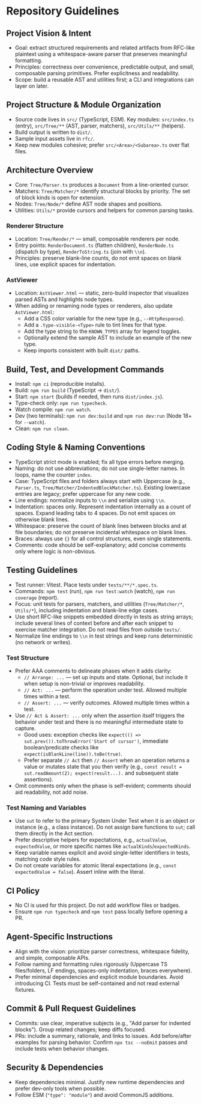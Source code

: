 # Repository Guidelines

## Project Vision & Intent
- Goal: extract structured requirements and related artifacts from RFC-like plaintext using a whitespace-aware parser that preserves meaningful formatting.
- Principles: correctness over convenience, predictable output, and small, composable parsing primitives. Prefer explicitness and readability.
- Scope: build a reusable AST and utilities first; a CLI and integrations can layer on later.

## Project Structure & Module Organization
- Source code lives in `src/` (TypeScript, ESM). Key modules: `src/index.ts` (entry), `src/Tree/**` (AST, parser, matchers), `src/Utils/**` (helpers).
- Build output is written to `dist/`.
- Sample input assets live in `rfc/`.
- Keep new modules cohesive; prefer `src/<Area>/<Subarea>.ts` over flat files.

## Architecture Overview
- Core: `Tree/Parser.ts` produces a `Document` from a line-oriented cursor.
- Matchers: `Tree/Matcher/*` identify structural blocks by priority. The set of block kinds is open for extension.
- Nodes: `Tree/Node/*` define AST node shapes and positions.
- Utilities: `Utils/*` provide cursors and helpers for common parsing tasks.

### Renderer Structure
- Location: `Tree/Render/*` — small, composable renderers per node.
- Entry points: `RenderDocument.ts` (flatten children), `RenderNode.ts` (dispatch by type), `RenderToString.ts` (join with `\\n`).
- Principles: preserve blank-line counts, do not emit spaces on blank lines, use explicit spaces for indentation.

### AstViewer
- Location: `AstViewer.html` — static, zero-build inspector that visualizes parsed ASTs and highlights node types.
- When adding or renaming node types or renderers, also update `AstViewer.html`:
  - Add a CSS color variable for the new type (e.g., `--HttpResponse`).
  - Add a `.type-visible-<Type>` rule to tint lines for that type.
  - Add the type string to the `KNOWN_TYPES` array for legend toggles.
  - Optionally extend the sample AST to include an example of the new type.
  - Keep imports consistent with built `dist/` paths.

## Build, Test, and Development Commands
- Install: `npm ci` (reproducible installs).
- Build: `npm run build` (TypeScript → `dist/`).
- Start: `npm start` (builds if needed, then runs `dist/index.js`).
- Type-check only: `npm run typecheck`.
- Watch compile: `npm run watch`.
- Dev (two terminals): `npm run dev:build` and `npm run dev:run` (Node 18+ for `--watch`).
- Clean: `npm run clean`.

## Coding Style & Naming Conventions
- TypeScript strict mode is enabled; fix all type errors before merging.
- Naming: do not use abbreviations; do not use single-letter names. In loops, name the counter `index`.
- Case: TypeScript files and folders always start with Uppercase (e.g., `Parser.ts`, `Tree/Matcher/IndentedBlockMatcher.ts`). Existing lowercase entries are legacy; prefer uppercase for any new code.
- Line endings: normalize inputs to `\\n` and serialize using `\\n`.
- Indentation: spaces only. Represent indentation internally as a count of spaces. Expand leading tabs to 4 spaces. Do not emit spaces on otherwise blank lines.
- Whitespace: preserve the count of blank lines between blocks and at file boundaries; do not preserve incidental whitespace on blank lines.
- Braces: always use `{}` for all control structures, even single statements.
- Comments: code should be self-explanatory; add concise comments only where logic is non-obvious.

## Testing Guidelines
- Test runner: Vitest. Place tests under `tests/**/*.spec.ts`.
- Commands: `npm test` (run), `npm run test:watch` (watch), `npm run coverage` (report).
- Focus: unit tests for parsers, matchers, and utilities (`Tree/Matcher/*`, `Utils/*`), including indentation and blank-line edge cases.
- Use short RFC-like snippets embedded directly in tests as string arrays; include several lines of context before and after each snippet to exercise matcher integration. Do not read files from outside `tests/`.
- Normalize line endings to `\\n` in test strings and keep runs deterministic (no network or writes).

### Test Structure
- Prefer AAA comments to delineate phases when it adds clarity:
  - `// Arrange: ...` — set up inputs and state. Optional, but include it when setup is non-trivial or improves readability.
  - `// Act: ...` — perform the operation under test. Allowed multiple times within a test.
  - `// Assert: ...` — verify outcomes. Allowed multiple times within a test.
- Use `// Act & Assert: ...` only when the assertion itself triggers the behavior under test and there is no meaningful intermediate state to capture.
  - Good uses: exception checks like `expect(() => sut.prev()).toThrowError('Start of cursor')`, immediate boolean/predicate checks like `expect(isBlankLine(line)).toBe(true)`.
  - Prefer separate `// Act` then `// Assert` when an operation returns a value or mutates state that you then verify (e.g., `const result = sut.readAmount(2); expect(result...).` and subsequent state assertions).
- Omit comments only when the phase is self-evident; comments should aid readability, not add noise.

### Test Naming and Variables
- Use `sut` to refer to the primary System Under Test when it is an object or instance (e.g., a class instance). Do not assign bare functions to `sut`; call them directly in the Act section.
- Prefer descriptive helpers for expectations, e.g., `actualValue`, `expectedValue`, or more specific names like `actualKinds`/`expectedKinds`.
- Keep variable names explicit and avoid single-letter identifiers in tests, matching code style rules.
 - Do not create variables for atomic literal expectations (e.g., `const expectedValue = false`). Assert inline with the literal.

## CI Policy
- No CI is used for this project. Do not add workflow files or badges.
- Ensure `npm run typecheck` and `npm test` pass locally before opening a PR.

## Agent-Specific Instructions
- Align with the vision: prioritize parser correctness, whitespace fidelity, and simple, composable APIs.
- Follow naming and formatting rules rigorously (Uppercase TS files/folders, LF endings, spaces-only indentation, braces everywhere).
- Prefer minimal dependencies and explicit module boundaries. Avoid introducing CI. Tests must be self-contained and not read external fixtures.

## Commit & Pull Request Guidelines
- Commits: use clear, imperative subjects (e.g., "Add parser for indented blocks"). Group related changes; keep diffs focused.
- PRs: include a summary, rationale, and links to issues. Add before/after examples for parsing behavior. Confirm `npx tsc --noEmit` passes and include tests when behavior changes.

## Security & Dependencies
- Keep dependencies minimal. Justify new runtime dependencies and prefer dev-only tools when possible.
- Follow ESM (`"type": "module"`) and avoid CommonJS additions.
